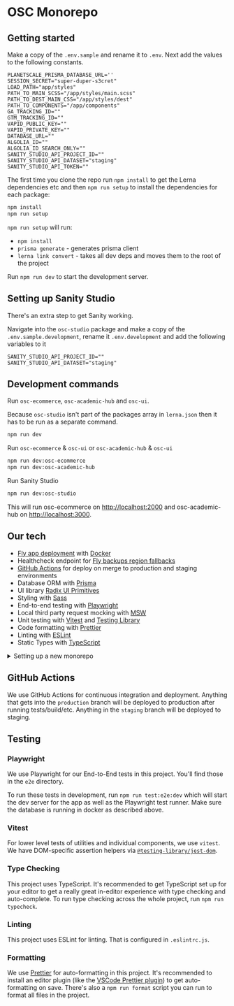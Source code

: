 # OSC Monorepo

## Getting started

Make a copy of the `.env.sample` and rename it to `.env`. Next add the values to the following constants.

```.env
PLANETSCALE_PRISMA_DATABASE_URL=''
SESSION_SECRET="super-duper-s3cret"
LOAD_PATH="app/styles"
PATH_TO_MAIN_SCSS="/app/styles/main.scss"
PATH_TO_DEST_MAIN_CSS="/app/styles/dest"
PATH_TO_COMPONENTS="/app/components"
GA_TRACKING_ID=""
GTM_TRACKING_ID=""
VAPID_PUBLIC_KEY=""
VAPID_PRIVATE_KEY=""
DATABASE_URL=""
ALGOLIA_ID=""
ALGOLIA_ID_SEARCH_ONLY=""
SANITY_STUDIO_API_PROJECT_ID=""
SANITY_STUDIO_API_DATASET="staging"
SANITY_STUDIO_API_TOKEN=""
```

The first time you clone the repo run `npm install` to get the Lerna dependencies etc and then `npm run setup` to install the dependencies for each package:

```sh
npm install
npm run setup
```

`npm run setup` will run:

-   `npm install`
-   `prisma generate` - generates prisma client
-   `lerna link convert` - takes all dev deps and moves them to the root of the project

Run `npm run dev` to start the development server.

## Setting up Sanity Studio

There's an extra step to get Sanity working.

Navigate into the `osc-studio` package and make a copy of the `.env.sample.development`, rename it `.env.development` and add the following variables to it

```.env
SANITY_STUDIO_API_PROJECT_ID=""
SANITY_STUDIO_API_DATASET="staging"
```

## Development commands

Run `osc-ecommerce`, `osc-academic-hub` and `osc-ui`.

Because `osc-studio` isn't part of the packages array in `lerna.json` then it has to be run as a separate command.

```sh
npm run dev
```

Run `osc-ecommerce` & `osc-ui` or `osc-academic-hub` & `osc-ui`

```sh
npm run dev:osc-ecommerce
npm run dev:osc-academic-hub
```

Run Sanity Studio

```sh
npm run dev:osc-studio
```

This will run osc-ecommerce on [http://localhost:2000](http://localhost:2000) and osc-academic-hub on [http://localhost:3000](http://localhost:3000).

## Our tech

-   [Fly app deployment](https://fly.io) with [Docker](https://www.docker.com/)
-   Healthcheck endpoint for [Fly backups region fallbacks](https://fly.io/docs/reference/configuration/#services-http_checks)
-   [GitHub Actions](https://github.com/features/actions) for deploy on merge to production and staging environments
-   Database ORM with [Prisma](https://prisma.io)
-   UI library [Radix UI Primitives](https://www.radix-ui.com/docs/primitives/overview/getting-started)
-   Styling with [Sass](https://sass-lang.com/)
-   End-to-end testing with [Playwright](https://playwright.dev/)
-   Local third party request mocking with [MSW](https://mswjs.io)
-   Unit testing with [Vitest](https://vitest.dev) and [Testing Library](https://testing-library.com)
-   Code formatting with [Prettier](https://prettier.io)
-   Linting with [ESLint](https://eslint.org)
-   Static Types with [TypeScript](https://typescriptlang.org)

<details>
    <summary>Setting up a new monorepo</summary>
This Remix Stack comes with two GitHub Actions that handle automatically deploying your app to production and staging environments.

Prior to your first deployment, you'll need to do a few things:

-   [Install Fly](https://fly.io/docs/getting-started/installing-flyctl/)

-   Sign up and log in to Fly

    ```sh
    fly auth signup
    ```

    > **Note:** If you have more than one Fly account, ensure that you are signed into the same account in the Fly CLI as you are in the browser. In your terminal, run `fly auth whoami` and ensure the email matches the Fly account signed into the browser.

-   Create two apps on Fly, one for staging and one for production:

    ```sh
    fly create osc-ecommerce
    fly create osc-ecommerce-staging
    ```

    -   Initialize Git.

    ```sh
    git init
    ```

-   Create a new [GitHub Repository](https://repo.new), and then add it as the remote for your project. **Do not push your app yet!**

    ```sh
    git remote add origin <ORIGIN_URL>
    ```

-   Add a `FLY_API_TOKEN` to your GitHub repo. To do this, go to your user settings on Fly and create a new [token](https://web.fly.io/user/personal_access_tokens/new), then add it to [your repo secrets](https://docs.github.com/en/actions/security-guides/encrypted-secrets) with the name `FLY_API_TOKEN`.

-   Add a `SESSION_SECRET` to your fly app secrets, to do this you can run the following commands:

    ```sh
    fly secrets set SESSION_SECRET=$(openssl rand -hex 32) --app osc-ecommerce
    fly secrets set SESSION_SECRET=$(openssl rand -hex 32) --app osc-ecommerce-staging
    ```

    If you don't have openssl installed, you can also use [1password](https://1password.com/password-generator/) to generate a random secret, just replace `$(openssl rand -hex 32)` with the generated secret.

-   Create a persistent volume for the sqlite database for both your staging and production environments. Run the following:

    ```sh
    fly volumes create data --size 1 --app osc-ecommerce
    fly volumes create data --size 1 --app osc-ecommerce-staging
    ```

Now that everything is set up you can commit and push your changes to your repo. Every commit to your `main` branch will trigger a deployment to your production environment, and every commit to your `dev` branch will trigger a deployment to your staging environment.

### Connecting to your database

The sqlite database lives at `/data/sqlite.db` in your deployed application. You can connect to the live database by running `fly ssh console -C database-cli`.

### Getting Help with Deployment

If you run into any issues deploying to Fly, make sure you've followed all of the steps above and if you have, then post as many details about your deployment (including your app name) to [the Fly support community](https://community.fly.io). They're normally pretty responsive over there and hopefully can help resolve any of your deployment issues and questions.

</details>

## GitHub Actions

We use GitHub Actions for continuous integration and deployment. Anything that gets into the `production` branch will be deployed to production after running tests/build/etc. Anything in the `staging` branch will be deployed to staging.

## Testing

### Playwright

We use Playwright for our End-to-End tests in this project. You'll find those in the `e2e` directory.

To run these tests in development, run `npm run test:e2e:dev` which will start the dev server for the app as well as the Playwright test runner. Make sure the database is running in docker as described above.

### Vitest

For lower level tests of utilities and individual components, we use `vitest`. We have DOM-specific assertion helpers via [`@testing-library/jest-dom`](https://testing-library.com/jest-dom).

### Type Checking

This project uses TypeScript. It's recommended to get TypeScript set up for your editor to get a really great in-editor experience with type checking and auto-complete. To run type checking across the whole project, run `npm run typecheck`.

### Linting

This project uses ESLint for linting. That is configured in `.eslintrc.js`.

### Formatting

We use [Prettier](https://prettier.io/) for auto-formatting in this project. It's recommended to install an editor plugin (like the [VSCode Prettier plugin](https://marketplace.visualstudio.com/items?itemName=esbenp.prettier-vscode)) to get auto-formatting on save. There's also a `npm run format` script you can run to format all files in the project.
